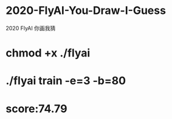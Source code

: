 # 2020-FlyAI-You-Draw-I-Guess
2020 FlyAI 你画我猜

# chmod +x ./flyai
# ./flyai train -e=3 -b=80 
# score:74.79
